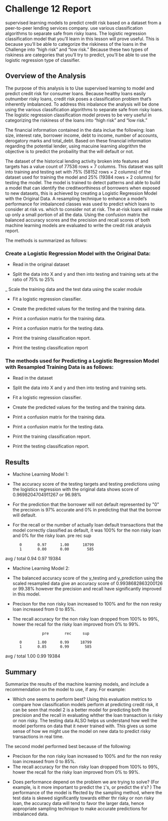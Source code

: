 # Challenge 12 Report 

 supervised learning models to predict credit risk based on a dataset from a peer-to-peer lending services company.
use various classification algorithms to separate safe from risky loans. The logistic regression classification model that you’ll learn in this lesson will prove useful. This is because you’ll be able to categorize the riskiness of the loans in the Challenge into “high risk” and “low risk.” Because these two types of riskiness are categories that you’ll try to predict, you’ll be able to use the logistic regression type of classifier.

## Overview of the Analysis
The purpose of this analysis is to Use supervised learning to model and predict credit risk for consumer loans. Because healthy loans easily outnumber risky loans, credit risk poses a classification problem that’s inherently imbalanced. 
To address this inbalance the analysis will be done using the various classification algorithms to separate safe from risky loans. The logistic regression classification model proves to be very useful in categorizing the riskiness of the loans into “high risk” and “low risk.”
 
The financial information contained in the data inclue the following:
loan size, interest rate, borrower income, debt to income, number of accounts, derogatory marks and total_debt. Based on these financial information regarding the potential lender, using macuine learning alogrithm the objective is to predict the probaility that the will default or not.

The dataset of the historical lending activity broken into features and targets has a value count of 77536 rows × 7 columns. This dataset was split into training and testing set with 75% (58152 rows × 2 columns) of the dataset used for training the model and 25% (19384 rows × 2 columns) for testing the model.
The model is trained to detect patterns and able to build a model that can identify the creditworthiness of borrowers when exposed to new datasets, this is achieved by creating a Logistic Regression Model with the Original Data. 
A resampling technique to enhance a model’s performance for imbalanced classes was used to predict which loans to consider at risk vs. which to consider not at risk. The at-risk loans will make up only a small portion of all the data.
Using the confusion matrix the balanced accuracy scores and the precision and recall scores of both machine learning models are evaluated to write the credit risk analysis report.

The methods is summarized as follows:

### Create a Logistic Regression Model with the Original Data:
 - Read in the original dataset 

 - Split the data into X and y and then into testing and training sets at the ratio of 75% to 25%
 
 _ Scale the  training data and the test data using the scaler module

 - Fit a logistic regression classifier.

 - Create the predicted values for the testing and the training data.

 - Print a confusion matrix for the training data.

 - Print a confusion matrix for the testing data.

 - Print the training classification report.

 - Print the testing classification report
### The methods used for Predicting a Logistic Regression Model with Resampled Training Data is as follows:

 - Read in the dataset 

 - Split the data into X and y and then into testing and training sets.

 - Fit a logistic regression classifier.

 - Create the predicted values for the testing and the training data.

 - Print a confusion matrix for the training data.

 - Print a confusion matrix for the testing data.

 - Print the training classification report.

 - Print the testing classification report.


## Results

* Machine Learning Model 1:
 - The accuracy score of the testing targets and testing predictions using the logistics regression with the original data shows score of 0.9698204704911267 or 96.98%
 - For the prediction that the borrower will not default represented by "0"  the precision is 97% accurate and 0% in predicting that that the borrow will default.
 - For the recall or the number of actually loan default transactions that the model correctly classified as default, it was 100% for the non risky loan and 0% for the risky loan.
                   pre       rec       sup

          0       0.97      1.00      18799
          1       0.00      0.00        585

avg / total       0.94      0.97      19384


* Machine Learning Model 2:
 - The balanced accuracy score of the y_testing and y_prediction using the scaled  resampled data give an accuracy score of 0.9938682863200126 or 99.38% however the precision and recall have significantly improved in this model.
 - Precison for the non risky loan increased to 100% and for the non resky loan increased from 0 to 85%.
 - The recall accuracy for the non risky loan dropped from 100% to 99%, hower the recall for the risky loan improved from 0% to 99%.
  
                    pre       rec     sup

          0       1.00      0.99     18799
          1       0.85      0.99       585

avg / total       1.00      0.99     19384
  
## Summary

Summarize the results of the machine learning models, and include a recommendation on the model to use, if any. For example:
* Which one seems to perform best? 
Using this evaluation metrics to compare how classification models perform at predicting credit risk, it can be seen that model 2 is a better model for predicting both the precision and the recall in evaluating whther the loan transaction is risky or non risky.
The testing data ALSO helps us understand how well the model performs on data that it never trained with. This gives us some sense of how we might use the model on new data to predict risky transactions  in real time. 
  
The second model performed best because of the following:
- Precison for the non risky loan increased to 100% and for the non resky loan increased from 0 to 85%.
- The recall accuracy for the non risky loan dropped from 100% to 99%, hower the recall for the risky loan improved from 0% to 99%.

* Does performance depend on the problem we are trying to solve? (For example, is it more important to predict the `1`'s, or predict the `0`'s? )
The performance of the model is ffected by the sampling method, where the test data is skewed significantly towards either thr risky or non risky loan, the accuracy data will tend to favor the larger data, hence appropriate sampling technique to make accurate predictions for imbalanced data. 

